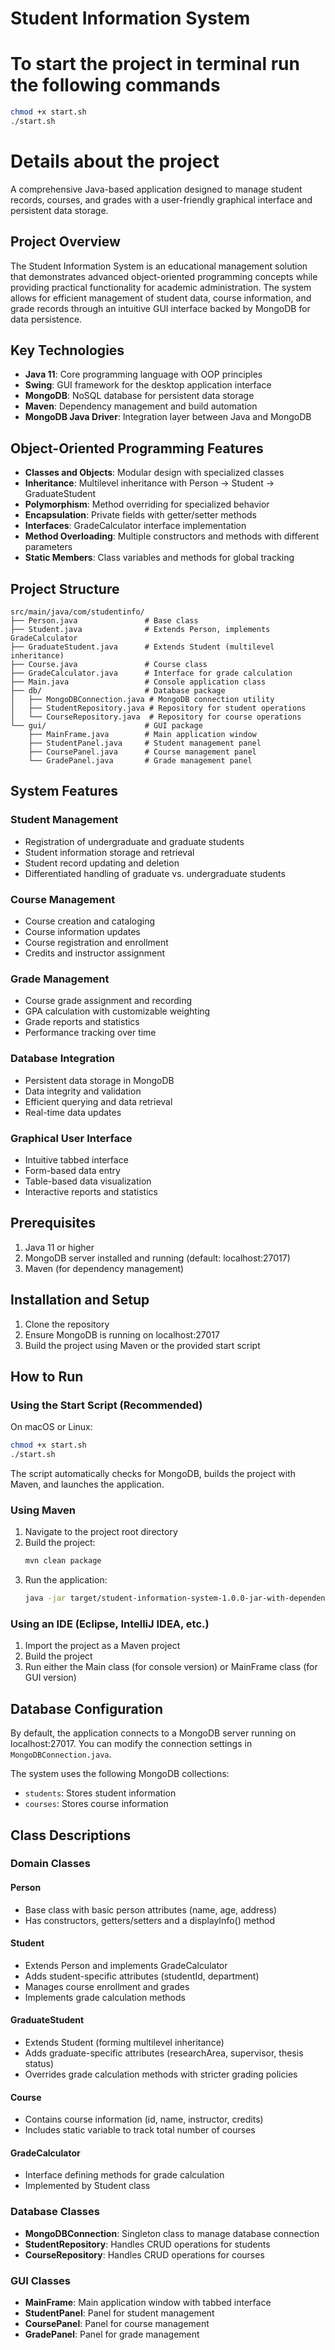 

# Student Information System

# To start the project in terminal run the following commands

<!-- Start the Project using on Mac or Linux Devices -->
```bash
chmod +x start.sh
./start.sh
```

# Details about the project 

A comprehensive Java-based application designed to manage student records, courses, and grades with a user-friendly graphical interface and persistent data storage.

## Project Overview

The Student Information System is an educational management solution that demonstrates advanced object-oriented programming concepts while providing practical functionality for academic administration. The system allows for efficient management of student data, course information, and grade records through an intuitive GUI interface backed by MongoDB for data persistence.

## Key Technologies

- **Java 11**: Core programming language with OOP principles
- **Swing**: GUI framework for the desktop application interface
- **MongoDB**: NoSQL database for persistent data storage
- **Maven**: Dependency management and build automation
- **MongoDB Java Driver**: Integration layer between Java and MongoDB

## Object-Oriented Programming Features

- **Classes and Objects**: Modular design with specialized classes
- **Inheritance**: Multilevel inheritance with Person → Student → GraduateStudent
- **Polymorphism**: Method overriding for specialized behavior
- **Encapsulation**: Private fields with getter/setter methods
- **Interfaces**: GradeCalculator interface implementation
- **Method Overloading**: Multiple constructors and methods with different parameters
- **Static Members**: Class variables and methods for global tracking

## Project Structure

```
src/main/java/com/studentinfo/
├── Person.java               # Base class
├── Student.java              # Extends Person, implements GradeCalculator
├── GraduateStudent.java      # Extends Student (multilevel inheritance)
├── Course.java               # Course class
├── GradeCalculator.java      # Interface for grade calculation
├── Main.java                 # Console application class
├── db/                       # Database package
│   ├── MongoDBConnection.java # MongoDB connection utility
│   ├── StudentRepository.java # Repository for student operations
│   └── CourseRepository.java  # Repository for course operations
└── gui/                      # GUI package
    ├── MainFrame.java        # Main application window
    ├── StudentPanel.java     # Student management panel
    ├── CoursePanel.java      # Course management panel
    └── GradePanel.java       # Grade management panel
```

## System Features

### Student Management
- Registration of undergraduate and graduate students
- Student information storage and retrieval
- Student record updating and deletion
- Differentiated handling of graduate vs. undergraduate students

### Course Management
- Course creation and cataloging
- Course information updates
- Course registration and enrollment
- Credits and instructor assignment

### Grade Management
- Course grade assignment and recording
- GPA calculation with customizable weighting
- Grade reports and statistics
- Performance tracking over time

### Database Integration
- Persistent data storage in MongoDB
- Data integrity and validation
- Efficient querying and data retrieval
- Real-time data updates

### Graphical User Interface
- Intuitive tabbed interface
- Form-based data entry
- Table-based data visualization
- Interactive reports and statistics

## Prerequisites

1. Java 11 or higher
2. MongoDB server installed and running (default: localhost:27017)
3. Maven (for dependency management)

## Installation and Setup

1. Clone the repository
2. Ensure MongoDB is running on localhost:27017
3. Build the project using Maven or the provided start script

## How to Run

### Using the Start Script (Recommended)

On macOS or Linux:
```bash
chmod +x start.sh
./start.sh
```

The script automatically checks for MongoDB, builds the project with Maven, and launches the application.

### Using Maven

1. Navigate to the project root directory
2. Build the project:
   ```bash
   mvn clean package
   ```
3. Run the application:
   ```bash
   java -jar target/student-information-system-1.0.0-jar-with-dependencies.jar
   ```

### Using an IDE (Eclipse, IntelliJ IDEA, etc.)

1. Import the project as a Maven project
2. Build the project
3. Run either the Main class (for console version) or MainFrame class (for GUI version)

## Database Configuration

By default, the application connects to a MongoDB server running on localhost:27017. You can modify the connection settings in `MongoDBConnection.java`.

The system uses the following MongoDB collections:
- `students`: Stores student information
- `courses`: Stores course information

## Class Descriptions

### Domain Classes

#### Person
- Base class with basic person attributes (name, age, address)
- Has constructors, getters/setters and a displayInfo() method

#### Student
- Extends Person and implements GradeCalculator
- Adds student-specific attributes (studentId, department)
- Manages course enrollment and grades
- Implements grade calculation methods

#### GraduateStudent
- Extends Student (forming multilevel inheritance)
- Adds graduate-specific attributes (researchArea, supervisor, thesis status)
- Overrides grade calculation methods with stricter grading policies

#### Course
- Contains course information (id, name, instructor, credits)
- Includes static variable to track total number of courses

#### GradeCalculator
- Interface defining methods for grade calculation
- Implemented by Student class

### Database Classes

- **MongoDBConnection**: Singleton class to manage database connection
- **StudentRepository**: Handles CRUD operations for students
- **CourseRepository**: Handles CRUD operations for courses

### GUI Classes

- **MainFrame**: Main application window with tabbed interface
- **StudentPanel**: Panel for student management
- **CoursePanel**: Panel for course management
- **GradePanel**: Panel for grade management


